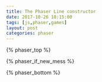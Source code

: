 ```yaml
---
title: The Phaser Line constructor
date: 2017-10-26 18:15:00
tags: [js,phaser,games]
layout: post
categories: phaser
---
```




<!-- more -->

{% phaser_top %}

{% phaser_if_new_mess %}

{% phaser_bottom %}